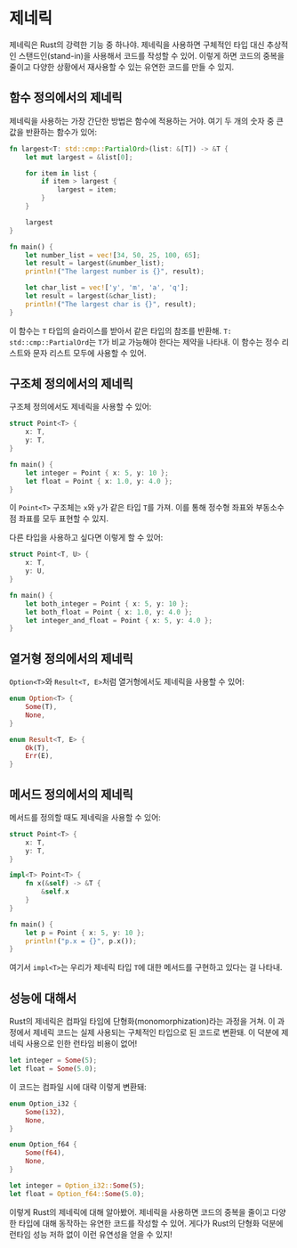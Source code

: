 # 제네릭

제네릭은 Rust의 강력한 기능 중 하나야. 제네릭을 사용하면 구체적인 타입 대신 추상적인 스탠드인(stand-in)을 사용해서 코드를 작성할 수 있어. 이렇게 하면 코드의 중복을 줄이고 다양한 상황에서 재사용할 수 있는 유연한 코드를 만들 수 있지.

## 함수 정의에서의 제네릭

제네릭을 사용하는 가장 간단한 방법은 함수에 적용하는 거야. 여기 두 개의 숫자 중 큰 값을 반환하는 함수가 있어:

```rust
fn largest<T: std::cmp::PartialOrd>(list: &[T]) -> &T {
    let mut largest = &list[0];

    for item in list {
        if item > largest {
            largest = item;
        }
    }

    largest
}

fn main() {
    let number_list = vec![34, 50, 25, 100, 65];
    let result = largest(&number_list);
    println!("The largest number is {}", result);

    let char_list = vec!['y', 'm', 'a', 'q'];
    let result = largest(&char_list);
    println!("The largest char is {}", result);
}
```

이 함수는 `T` 타입의 슬라이스를 받아서 같은 타입의 참조를 반환해. `T: std::cmp::PartialOrd`는 `T`가 비교 가능해야 한다는 제약을 나타내. 이 함수는 정수 리스트와 문자 리스트 모두에 사용할 수 있어.

## 구조체 정의에서의 제네릭

구조체 정의에서도 제네릭을 사용할 수 있어:

```rust
struct Point<T> {
    x: T,
    y: T,
}

fn main() {
    let integer = Point { x: 5, y: 10 };
    let float = Point { x: 1.0, y: 4.0 };
}
```

이 `Point<T>` 구조체는 `x`와 `y`가 같은 타입 `T`를 가져. 이를 통해 정수형 좌표와 부동소수점 좌표를 모두 표현할 수 있지.

다른 타입을 사용하고 싶다면 이렇게 할 수 있어:

```rust
struct Point<T, U> {
    x: T,
    y: U,
}

fn main() {
    let both_integer = Point { x: 5, y: 10 };
    let both_float = Point { x: 1.0, y: 4.0 };
    let integer_and_float = Point { x: 5, y: 4.0 };
}
```

## 열거형 정의에서의 제네릭

`Option<T>`와 `Result<T, E>`처럼 열거형에서도 제네릭을 사용할 수 있어:

```rust
enum Option<T> {
    Some(T),
    None,
}

enum Result<T, E> {
    Ok(T),
    Err(E),
}
```

## 메서드 정의에서의 제네릭

메서드를 정의할 때도 제네릭을 사용할 수 있어:

```rust
struct Point<T> {
    x: T,
    y: T,
}

impl<T> Point<T> {
    fn x(&self) -> &T {
        &self.x
    }
}

fn main() {
    let p = Point { x: 5, y: 10 };
    println!("p.x = {}", p.x());
}
```

여기서 `impl<T>`는 우리가 제네릭 타입 `T`에 대한 메서드를 구현하고 있다는 걸 나타내. 

## 성능에 대해서

Rust의 제네릭은 컴파일 타임에 단형화(monomorphization)라는 과정을 거쳐. 이 과정에서 제네릭 코드는 실제 사용되는 구체적인 타입으로 된 코드로 변환돼. 이 덕분에 제네릭 사용으로 인한 런타임 비용이 없어!

```rust
let integer = Some(5);
let float = Some(5.0);
```

이 코드는 컴파일 시에 대략 이렇게 변환돼:

```rust
enum Option_i32 {
    Some(i32),
    None,
}

enum Option_f64 {
    Some(f64),
    None,
}

let integer = Option_i32::Some(5);
let float = Option_f64::Some(5.0);
```

이렇게 Rust의 제네릭에 대해 알아봤어. 제네릭을 사용하면 코드의 중복을 줄이고 다양한 타입에 대해 동작하는 유연한 코드를 작성할 수 있어. 게다가 Rust의 단형화 덕분에 런타임 성능 저하 없이 이런 유연성을 얻을 수 있지!
